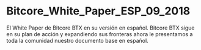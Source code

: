 # Bitcore_White_Paper_ESP_09_2018
El White Paper de Bitcore BTX en su versión en español. Bitcore BTX sigue en su plan de acción y expandiendo sus fronteras ahora le presentamos a toda la comunidad nuestro documento base en español.

